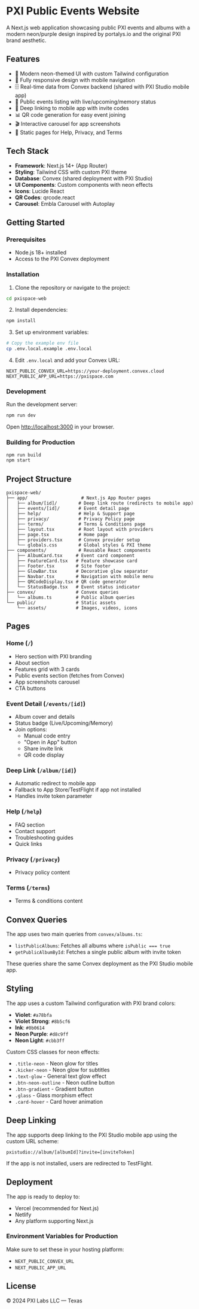 # PXI Public Events Website

A Next.js web application showcasing public PXI events and albums with a modern neon/purple design inspired by portalys.io and the original PXI brand aesthetic.

## Features

- 🎨 Modern neon-themed UI with custom Tailwind configuration
- 📱 Fully responsive design with mobile navigation
- 🗄️ Real-time data from Convex backend (shared with PXI Studio mobile app)
- 🎫 Public events listing with live/upcoming/memory status
- 🔗 Deep linking to mobile app with invite codes
- 📊 QR code generation for easy event joining
- 🎬 Interactive carousel for app screenshots
- 📄 Static pages for Help, Privacy, and Terms

## Tech Stack

- **Framework**: Next.js 14+ (App Router)
- **Styling**: Tailwind CSS with custom PXI theme
- **Database**: Convex (shared deployment with PXI Studio)
- **UI Components**: Custom components with neon effects
- **Icons**: Lucide React
- **QR Codes**: qrcode.react
- **Carousel**: Embla Carousel with Autoplay

## Getting Started

### Prerequisites

- Node.js 18+ installed
- Access to the PXI Convex deployment

### Installation

1. Clone the repository or navigate to the project:
```bash
cd pxispace-web
```

2. Install dependencies:
```bash
npm install
```

3. Set up environment variables:
```bash
# Copy the example env file
cp .env.local.example .env.local
```

4. Edit `.env.local` and add your Convex URL:
```env
NEXT_PUBLIC_CONVEX_URL=https://your-deployment.convex.cloud
NEXT_PUBLIC_APP_URL=https://pxispace.com
```

### Development

Run the development server:
```bash
npm run dev
```

Open [http://localhost:3000](http://localhost:3000) in your browser.

### Building for Production

```bash
npm run build
npm start
```

## Project Structure

```
pxispace-web/
├── app/                    # Next.js App Router pages
│   ├── album/[id]/        # Deep link route (redirects to mobile app)
│   ├── events/[id]/       # Event detail page
│   ├── help/              # Help & Support page
│   ├── privacy/           # Privacy Policy page
│   ├── terms/             # Terms & Conditions page
│   ├── layout.tsx         # Root layout with providers
│   ├── page.tsx           # Home page
│   ├── providers.tsx      # Convex provider setup
│   └── globals.css        # Global styles & PXI theme
├── components/            # Reusable React components
│   ├── AlbumCard.tsx     # Event card component
│   ├── FeatureCard.tsx   # Feature showcase card
│   ├── Footer.tsx        # Site footer
│   ├── GlowBar.tsx       # Decorative glow separator
│   ├── Navbar.tsx        # Navigation with mobile menu
│   ├── QRCodeDisplay.tsx # QR code generator
│   └── StatusBadge.tsx   # Event status indicator
├── convex/               # Convex queries
│   └── albums.ts         # Public album queries
└── public/               # Static assets
    └── assets/           # Images, videos, icons
```

## Pages

### Home (`/`)
- Hero section with PXI branding
- About section
- Features grid with 3 cards
- Public events section (fetches from Convex)
- App screenshots carousel
- CTA buttons

### Event Detail (`/events/[id]`)
- Album cover and details
- Status badge (Live/Upcoming/Memory)
- Join options:
  - Manual code entry
  - "Open in App" button
  - Share invite link
  - QR code display

### Deep Link (`/album/[id]`)
- Automatic redirect to mobile app
- Fallback to App Store/TestFlight if app not installed
- Handles invite token parameter

### Help (`/help`)
- FAQ section
- Contact support
- Troubleshooting guides
- Quick links

### Privacy (`/privacy`)
- Privacy policy content

### Terms (`/terms`)
- Terms & conditions content

## Convex Queries

The app uses two main queries from `convex/albums.ts`:

- `listPublicAlbums`: Fetches all albums where `isPublic === true`
- `getPublicAlbumById`: Fetches a single public album with invite token

These queries share the same Convex deployment as the PXI Studio mobile app.

## Styling

The app uses a custom Tailwind configuration with PXI brand colors:

- **Violet**: `#a78bfa`
- **Violet Strong**: `#8b5cf6`
- **Ink**: `#0b0614`
- **Neon Purple**: `#d8c9ff`
- **Neon Light**: `#cbb3ff`

Custom CSS classes for neon effects:
- `.title-neon` - Neon glow for titles
- `.kicker-neon` - Neon glow for subtitles
- `.text-glow` - General text glow effect
- `.btn-neon-outline` - Neon outline button
- `.btn-gradient` - Gradient button
- `.glass` - Glass morphism effect
- `.card-hover` - Card hover animation

## Deep Linking

The app supports deep linking to the PXI Studio mobile app using the custom URL scheme:

```
pxistudio://album/[albumId]?invite=[inviteToken]
```

If the app is not installed, users are redirected to TestFlight.

## Deployment

The app is ready to deploy to:
- Vercel (recommended for Next.js)
- Netlify
- Any platform supporting Next.js

### Environment Variables for Production

Make sure to set these in your hosting platform:
- `NEXT_PUBLIC_CONVEX_URL`
- `NEXT_PUBLIC_APP_URL`

## License

© 2024 PXI Labs LLC — Texas

